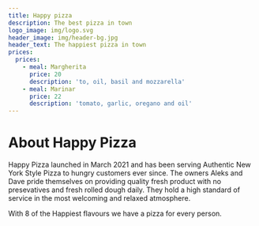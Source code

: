 ```yaml
---
title: Happy pizza
description: The best pizza in town
logo_image: img/logo.svg
header_image: img/header-bg.jpg
header_text: The happiest pizza in town
prices:
  prices:
    - meal: Margherita
      price: 20
      description: 'to, oil, basil and mozzarella'
    - meal: Marinar
      price: 22
      description: 'tomato, garlic, oregano and oil'
---
```


# About Happy Pizza

Happy Pizza launched in March 2021 and has been serving Authentic New York Style Pizza to hungry customers ever since. The owners Aleks and Dave pride themselves on providing quality fresh product with no presevatives and fresh rolled dough daily. They hold a high standard of service in the most welcoming and relaxed atmosphere.

With 8 of the Happiest flavours we have a pizza for every person.
